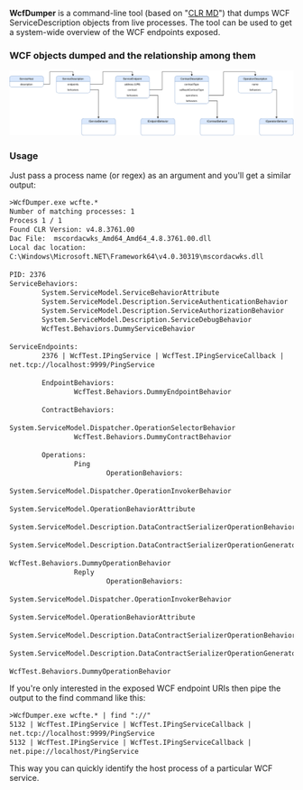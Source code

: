 **WcfDumper** is a command-line tool (based on "[CLR MD](https://github.com/microsoft/clrmd)") that dumps WCF ServiceDescription objects from live processes.
The tool can be used to get a system-wide overview of the WCF endpoints exposed.

### WCF objects dumped and the relationship among them
![WCF objects dumped](./docs/WCF_objects.svg)

### Usage
Just pass a process name (or regex) as an argument and you'll get a similar output:

```
>WcfDumper.exe wcfte.*
Number of matching processes: 1
Process 1 / 1
Found CLR Version: v4.8.3761.00
Dac File:  mscordacwks_Amd64_Amd64_4.8.3761.00.dll
Local dac location: C:\Windows\Microsoft.NET\Framework64\v4.0.30319\mscordacwks.dll

PID: 2376
ServiceBehaviors:
        System.ServiceModel.ServiceBehaviorAttribute
        System.ServiceModel.Description.ServiceAuthenticationBehavior
        System.ServiceModel.Description.ServiceAuthorizationBehavior
        System.ServiceModel.Description.ServiceDebugBehavior
        WcfTest.Behaviors.DummyServiceBehavior

ServiceEndpoints:
        2376 | WcfTest.IPingService | WcfTest.IPingServiceCallback | net.tcp://localhost:9999/PingService

        EndpointBehaviors:
                WcfTest.Behaviors.DummyEndpointBehavior

        ContractBehaviors:
                System.ServiceModel.Dispatcher.OperationSelectorBehavior
                WcfTest.Behaviors.DummyContractBehavior

        Operations:
                Ping
                        OperationBehaviors:
                                System.ServiceModel.Dispatcher.OperationInvokerBehavior
                                System.ServiceModel.OperationBehaviorAttribute
                                System.ServiceModel.Description.DataContractSerializerOperationBehavior
                                System.ServiceModel.Description.DataContractSerializerOperationGenerator
                                WcfTest.Behaviors.DummyOperationBehavior
                Reply
                        OperationBehaviors:
                                System.ServiceModel.Dispatcher.OperationInvokerBehavior
                                System.ServiceModel.OperationBehaviorAttribute
                                System.ServiceModel.Description.DataContractSerializerOperationBehavior
                                System.ServiceModel.Description.DataContractSerializerOperationGenerator
                                WcfTest.Behaviors.DummyOperationBehavior
```
If you're only interested in the exposed WCF endpoint URIs then pipe the output to the find command like this:
```
>WcfDumper.exe wcfte.* | find "://"
5132 | WcfTest.IPingService | WcfTest.IPingServiceCallback | net.tcp://localhost:9999/PingService
5132 | WcfTest.IPingService | WcfTest.IPingServiceCallback | net.pipe://localhost/PingService
```
This way you can quickly identify the host process of a particular WCF service.
